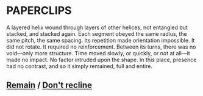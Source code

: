 # PAPERCLIPS

A layered helix wound through layers of other helices, not entangled but stacked, and stacked again. Each segment obeyed the same radius, the same pitch, the same spacing. Its repetition made orientation impossible. It did not rotate. It required no reinforcement. Between its turns, there was no void—only more structure. Time moved slowly, or quickly, or not at all—it made no impact. No factor intruded upon the shape. In this place, presence had no contrast, and so it simply remained, full and entire.

## [Remain](page-abdd0c32eb25a412) / [Don't recline](page-623f502f463ebae9)
